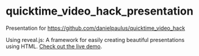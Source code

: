 # quicktime_video_hack_presentation
Presentation for https://github.com/danielpaulus/quicktime_video_hack

Using reveal.js: A framework for easily creating beautiful presentations using HTML. [Check out the live demo](http://revealjs.com/).
